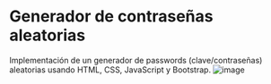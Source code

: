 # Generador de contraseñas aleatorias
Implementación de un generador de passwords (clave/contraseñas) aleatorias usando HTML, CSS, JavaScript y Bootstrap.
![image](https://user-images.githubusercontent.com/33190664/211180002-9fa8b286-322e-454e-9a70-c2a078fb1035.png)
